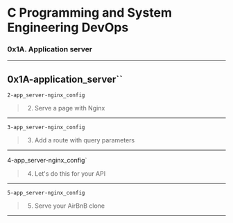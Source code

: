 # C Programming and System Engineering DevOps
### 0x1A. Application server
---
0x1A-application_server``
---
`2-app_server-nginx_config`
> 2. Serve a page with Nginx
---
`3-app_server-nginx_config`
> 3. Add a route with query parameters
---
4-app_server-nginx_config`
> 4. Let's do this for your API
---
`5-app_server-nginx_config`
> 5. Serve your AirBnB clone
---
